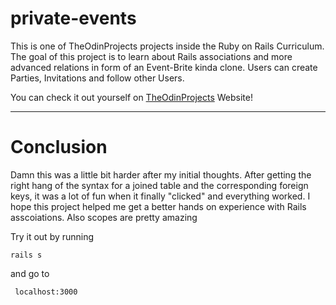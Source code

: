 # private-events

This is one of TheOdinProjects projects inside the Ruby on Rails Curriculum. 
The goal of this project is to learn about Rails associations and more advanced relations in form of an Event-Brite kinda clone.
Users can create Parties, Invitations and follow other Users.

You can check it out yourself on [TheOdinProjects](https://www.theodinproject.com/courses/ruby-on-rails/lessons/associations) Website!

---

# Conclusion

Damn this was a little bit harder after my initial thoughts. After getting the right hang of the syntax for a joined table and the corresponding foreign keys, it was a lot of fun when it finally "clicked" and everything worked. I hope this project helped me get a better hands on experience with Rails asscoiations. 
Also scopes are pretty amazing

Try it out by running

` rails s `

and go to 

` localhost:3000`
